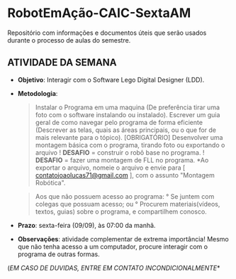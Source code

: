 # RobotEmAção-CAIC-SextaAM
Repositório com informações e documentos úteis que serão usados durante o processo de aulas do semestre.

## ATIVIDADE DA SEMANA



- **Objetivo**: Interagir com o Software Lego Digital Designer (LDD).

- **Metodologia**:
	> Instalar o Programa em uma maquina (De preferência tirar uma foto com o software instalando ou instalado).
	> Escrever um guia geral de como navegar pelo programa de forma eficiente (Descrever as telas, quais as áreas principais, ou o que for de mais relevante para o tópico). [OBRIGATÓRIO]
	> Desenvolver uma montagem básica com o programa, tirando foto ou exportando o arquivo
	! __**DESAFIO**__ = construir o robô base no programa.
	! __**DESAFIO**__ = fazer uma montagem de FLL no programa.
		*Ao exportar o arquivo, nomeie o arquivo e envie para [ contatojoaolucas71@gmail.com ], com o assunto "Montagem Robótica".

	>Aos que não possuem acesso ao programa:
		° Se juntem com colegas que possuam acesso; ou
		° Procurem materiais(vídeos, textos, guias) sobre o programa, e compartilhem conosco.

- **Prazo**: sexta-feira (09/09), às 07:00 da manhã. 

- **Observações**: atividade complementar de extrema importância! Mesmo que não tenha acesso a um computador, procure interagir com o programa de outras formas.

(*EM CASO DE DUVIDAS, ENTRE EM CONTATO _INCONDICIONALMENTE_**
